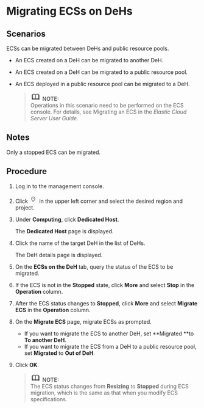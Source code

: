 # Migrating ECSs on DeHs<a name="EN-US_TOPIC_0134865621"></a>

## Scenarios<a name="section17761164816565"></a>

ECSs can be migrated between DeHs and public resource pools.

-   An ECS created on a DeH can be migrated to another DeH.
-   An ECS created on a DeH can be migrated to a public resource pool.
-   An ECS deployed in a public resource pool can be migrated to a DeH.

    >![](public_sys-resources/icon-note.gif) **NOTE:**   
    >Operations in this scenario need to be performed on the ECS console. For details, see Migrating an ECS in the  _Elastic Cloud Server User Guide_.  


## Notes<a name="section1213835718599"></a>

Only a stopped ECS can be migrated.

## **Procedure**<a name="section12638144614015"></a>

1.  Log in to the management console.
2.  Click  ![](figures/icon-region.png)  in the upper left corner and select the desired region and project.
3.  Under  **Computing**, click  **Dedicated Host**.

    The  **Dedicated Host**  page is displayed.

4.  Click the name of the target DeH in the list of DeHs.

    The DeH details page is displayed.

5.  On the  **ECSs on the DeH**  tab, query the status of the ECS to be migrated.
6.  If the ECS is not in the  **Stopped**  state, click  **More**  and select  **Stop**  in the  **Operation**  column.
7.  After the ECS status changes to  **Stopped**, click  **More**  and select  **Migrate ECS**  in the  **Operation**  column.
8.  On the  **Migrate ECS**  page, migrate ECSs as prompted.
    -   If you want to migrate the ECS to another DeH, set  **Migrated **to  **To another DeH**.
    -   If you want to migrate the ECS from a DeH to a public resource pool, set  **Migrated**  to  **Out of DeH**.

9.  Click  **OK**.

    >![](public_sys-resources/icon-note.gif) **NOTE:**   
    >The ECS status changes from  **Resizing**  to  **Stopped**  during ECS migration, which is the same as that when you modify ECS specifications.  


